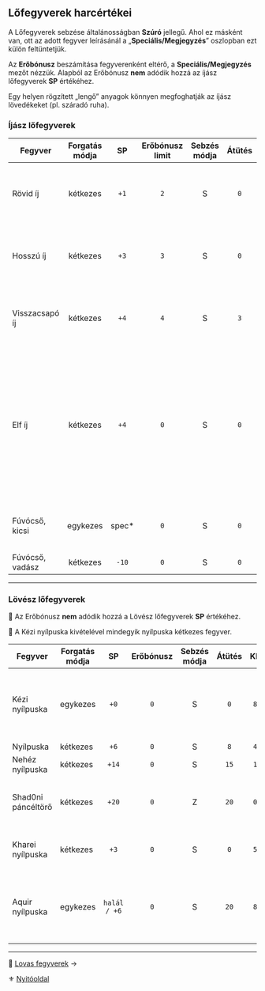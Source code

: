 ## Lőfegyverek harcértékei

A Lőfegyverek sebzése általánosságban **Szúró** jellegű. Ahol ez másként van, ott az adott fegyver leírásánál a „**Speciális/Megjegyzés**” oszlopban ezt külön feltüntetjük.

Az **Erőbónusz** beszámítása fegyverenként eltérő, a **Speciális/Megjegyzés** mezőt nézzük. Alapból az Erőbónusz **nem** adódik hozzá az íjász lőfegyverek **SP** értékéhez.

Egy helyen rögzített „lengő” anyagok könnyen megfoghatják az íjász lövedékeket (pl. száradó ruha).

### Íjász lőfegyverek

<!-- tag: md_table_tavfegyver_start -->

| Fegyver         | Forgatás módja |   SP   | Erőbónusz limit | Sebzés módja | Átütés |  KÉ  |  CÉ  | Osztó | Hatótáv | Sebesség | Kategória | Speciális / Megjegyzés                                                                                                                          |
| --------------- | :------------: | :----: | :-------------: | :----------: | :----: | :--: | :--: | :---: | ------: | :------: | --------- | ----------------------------------------------------------------------------------------------------------------------------------------------- |
| Rövid íj        |    kétkezes    |  `+1`  |       `2`       |      S       |  `0`   | `10` | `10` |  `3`  |   `60m` |   `6`    | lőfegyver | Az Erőbónusz csak akkor számít ha az íj erre az Erő értékre lett tervezve!                                                                      |
| Hosszú íj       |    kétkezes    |  `+3`  |       `3`       |      S       |  `0`   | `6`  | `12` |  `3`  |  `120m` |   `8`    | lőfegyver | Az Erőbónusz csak akkor számít ha az íj erre az Erő értékre lett tervezve!                                                                      |
| Visszacsapó íj  |    kétkezes    |  `+4`  |       `4`       |      S       |  `3`   | `6`  | `10` |  `3`  |  `160m` |   `8`    | lőfegyver | Az Erőbónusz csak akkor számít ha az íj erre az Erő értékre lett tervezve!                                                                      |
| Elf íj          |    kétkezes    |  `+4`  |       `0`       |      S       |  `0`   | `8`  | `13` |  `4`  |  `120m` |   `7`    | lőfegyver | Csak a készítője (és egyben birtokosa) kezében érvényes értékek, egyébként hagyományos íjként működik, aminek Osztója: `3`<br />Erőbónusz nincs |
| Fúvócső, kicsi  |    egykezes    | spec\* |       `0`       |      S       |  `0`   | `10` | `8`  |  `1`  |   `16m` |   `9`    | lőfegyver | `k20` dobásnál: `20`-as dobás: `1 ÉP`, különben `0 ÉP`                                                                                          |
| Fúvócső, vadász |    kétkezes    | `-10`  |       `0`       |      S       |  `0`   | `5`  | `10` |  `1`  |   `30m` |   `10`   | lőfegyver |                                                                                                                                                 |

<!-- tag: md_table_tavfegyver_end -->

---
### Lövész lőfegyverek

🔆 Az Erőbónusz **nem** adódik hozzá a Lövész lőfegyverek **SP** értékéhez.
 
🔆 A Kézi nyílpuska kivételével mindegyik nyílpuska kétkezes fegyver.

<!-- tag: md_table_tavfegyver_start -->

| Fegyver            | Forgatás módja |      SP      | Erőbónusz | Sebzés módja | Átütés | KÉ  |  CÉ  | Osztó | Hatótáv | Sebesség | Speciális / Megjegyzés                                       |
| ------------------ | -------------- | :----------: | :-------: | :----------: | :----: | :-: | :--: | :---: | :-----: | :------: | ------------------------------------------------------------ |
| Kézi nyílpuska     | egykezes       |     `+0`     |    `0`    |      S       |  `0`   | `8` | `10` |  `3`  |  `20m`  |   `10`   | A kézi nyílpuska kevésbé pontos fegyver kis mérete miatt.    |
| Nyílpuska          | kétkezes       |     `+6`     |    `0`    |      S       |  `8`   | `4` | `16` |  `4`  |  `50m`  |   `13`   |                                                              |
| Nehéz nyílpuska    | kétkezes       |    `+14`     |    `0`    |      S       |  `15`  | `1` | `16` |  `4`  |  `80m`  |   `16`   |                                                              |
| Shad0ni páncéltörő | kétkezes       |    `+20`     |    `0`    |      Z       |  `20`  | `0` | `0`  |  `4`  | `120m`  |    -     | Újratöltés: 1 emberrel: `3` kör, 2 emberrel: `1` kör         |
| Kharei nyílpuska   | kétkezes       |     `+3`     |    `0`    |      S       |  `0`   | `5` | `14` |  `4`  |  `50m`  |   `6`    | Míg ki nem fogy a tár. Újratöltés: `1` kör                   |
| Aquir nyílpuska    | egykezes       | `halál / +6` |    `0`    |      S       |  `20`  | `8` | `16` |  `4`  |  `50m`  |   `7`    | Halálos hatása és Átütés értéke csak aquir kézben érvényesül |

<!-- tag: md_table_tavfegyver_end -->

---

🔗 [Lovas fegyverek](068_009_lovas_fegyverek.md) →

⚜️ [Nyitóoldal](start.md#6-harcrendszer-%EF%B8%8F)
